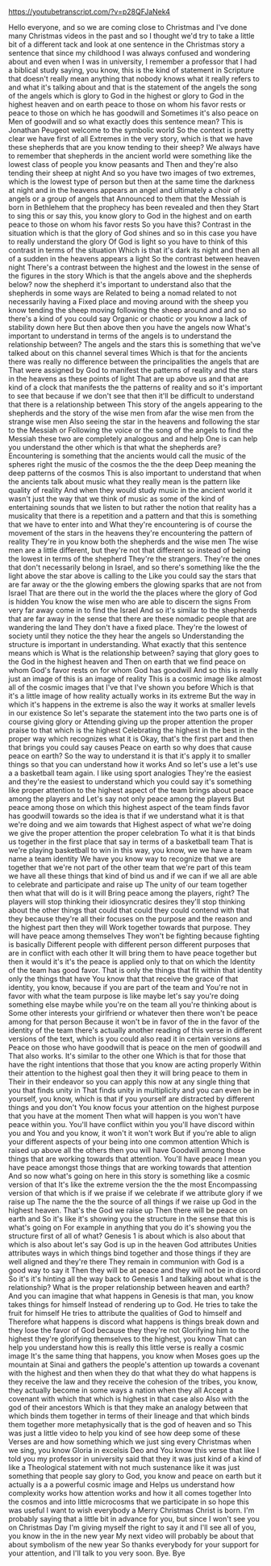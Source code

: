 https://youtubetranscript.com/?v=p28QFJaNek4

 Hello everyone, and so we are coming close to Christmas and I've done many Christmas videos in the past and so I thought we'd try to take a little bit of a different tack and look at one sentence in the Christmas story a sentence that since my childhood I was always confused and wondering about and even when I was in university, I remember a professor that I had a biblical study saying, you know, this is the kind of statement in Scripture that doesn't really mean anything that nobody knows what it really refers to and what it's talking about and that is the statement of the angels the song of the angels which is glory to God in the highest or glory to God in the highest heaven and on earth peace to those on whom his favor rests or peace to those on which he has goodwill and Sometimes it's also peace on Men of goodwill and so what exactly does this sentence mean? This is Jonathan Peugeot welcome to the symbolic world So the context is pretty clear we have first of all Extremes in the very story, which is that we have these shepherds that are you know tending to their sheep? We always have to remember that shepherds in the ancient world were something like the lowest class of people you know peasants and Then and they're also tending their sheep at night And so you have two images of two extremes, which is the lowest type of person but then at the same time the darkness at night and in the heavens appears an angel and ultimately a choir of angels or a group of angels that Announced to them that the Messiah is born in Bethlehem that the prophecy has been revealed and then they Start to sing this or say this, you know glory to God in the highest and on earth peace to those on whom his favor rests So you have this? Contrast in the situation which is that the glory of God shines and so in this case you have to really understand the glory Of God is light so you have to think of this contrast in terms of the situation Which is that it's dark its night and then all of a sudden in the heavens appears a light So the contrast between heaven night There's a contrast between the highest and the lowest in the sense of the figures in the story Which is that the angels above and the shepherds below? now the shepherd it's important to understand also that the shepherds in some ways are Related to being a nomad related to not necessarily having a Fixed place and moving around with the sheep you know tending the sheep moving following the sheep around and and so there's a kind of you could say Organic or chaotic or you know a lack of stability down here But then above then you have the angels now What's important to understand in terms of the angels is to understand the relationship between? The angels and the stars this is something that we've talked about on this channel several times Which is that for the ancients there was really no difference between the principalities the angels that are That were assigned by God to manifest the patterns of reality and the stars in the heavens as these points of light That are up above us and that are kind of a clock that manifests the the patterns of reality and so it's important to see that because if we don't see that then it'll be difficult to understand that there is a relationship between This story of the angels appearing to the shepherds and the story of the wise men from afar the wise men from the strange wise men Also seeing the star in the heavens and following the star to the Messiah or Following the voice or the song of the angels to find the Messiah these two are completely analogous and and help One is can help you understand the other which is that what the shepherds are? Encountering is something that the ancients would call the music of the spheres right the music of the cosmos the the the deep Deep meaning the deep patterns of the cosmos This is also important to understand that when the ancients talk about music what they really mean is the pattern like quality of reality And when they would study music in the ancient world it wasn't just the way that we think of music as some of the kind of entertaining sounds that we listen to but rather the notion that reality has a musicality that there is a repetition and a pattern and that this is something that we have to enter into and What they're encountering is of course the movement of the stars in the heavens they're encountering the pattern of reality They're in you know both the shepherds and the wise men The wise men are a little different, but they're not that different so instead of being the lowest in terms of the shepherd They're the strangers. They're the ones that don't necessarily belong in Israel, and so there's something like the the light above the star above is calling to the Like you could say the stars that are far away or the the glowing embers the glowing sparks that are not from Israel That are there out in the world the the places where the glory of God is hidden You know the wise men who are able to discern the signs From very far away come in to find the Israel And so it's similar to the shepherds that are far away in the sense that there are these nomadic people that are wandering the land They don't have a fixed place. They're the lowest of society until they notice the they hear the angels so Understanding the structure is important in understanding. What exactly that this sentence means which is What is the relationship between? saying that glory goes to the God in the highest heaven and Then on earth that we find peace on whom God's favor rests on for whom God has goodwill And so this is really just an image of this is an image of reality This is a cosmic image like almost all of the cosmic images that I've that I've shown you before Which is that it's a little image of how reality actually works in its extreme But the way in which it's happens in the extreme is also the way it works at smaller levels in our existence So let's separate the statement into the two parts one is of course giving glory or Attending giving up the proper attention the proper praise to that which is the highest Celebrating the highest in the best in the proper way which recognizes what it is Okay, that's the first part and then that brings you could say causes Peace on earth so why does that cause peace on earth? So the way to understand it is that it's apply it to smaller things so that you can understand how it works And so let's use a let's use a a basketball team again. I like using sport analogies They're the easiest and they're the easiest to understand which you could say it's something like proper attention to the highest aspect of the team brings about peace among the players and Let's say not only peace among the players But peace among those on which this highest aspect of the team finds favor has goodwill towards so the idea is that if we understand what it is that we're doing and we aim towards that Highest aspect of what we're doing we give the proper attention the proper celebration To what it is that binds us together in the first place that say in terms of a basketball team That is we're playing basketball to win in this way, you know, we we have a team name a team identity We have you know way to recognize that we are together that we're not part of the other team that we're part of this team we have all these things that kind of bind us and if we can if we all are able to celebrate and participate and raise up The unity of our team together then what that will do is it will Bring peace among the players, right? The players will stop thinking their idiosyncratic desires they'll stop thinking about the other things that could that could they could contend with that they because they're all their focuses on the purpose and the reason and the highest part then they will Work together towards that purpose. They will have peace among themselves They won't be fighting because fighting is basically Different people with different person different purposes that are in conflict with each other It will bring them to have peace together but then it would it's it's the peace is applied only to that on which the Identity of the team has good favor. That is only the things that fit within that identity only the things that have You know that that receive the grace of that identity, you know, because if you are part of the team and You're not in favor with what the team purpose is like maybe let's say you're doing something else maybe while you're on the team all you're thinking about is Some other interests your girlfriend or whatever then there won't be peace among for that person Because it won't be in favor of the in the favor of the identity of the team there's actually another reading of this verse in different versions of the text, which is you could also read it in certain versions as Peace on those who have goodwill that is peace on the men of goodwill and That also works. It's similar to the other one Which is that for those that have the right intentions that those that you know are acting properly Within their attention to the highest goal then they it will bring peace to them in Their in their endeavor so you can apply this now at any single thing that you that finds unity in That finds unity in multiplicity and you can even be in yourself, you know, which is that if you yourself are distracted by different things and you don't You know focus your attention on the highest purpose that you have at the moment Then what will happen is you won't have peace within you. You'll have conflict within you you'll have discord within you and You and you know, it won't it won't work But if you're able to align your different aspects of your being into one common attention Which is raised up above all the others then you will have Goodwill among those things that are working towards that attention. You'll have peace I mean you have peace amongst those things that are working towards that attention And so now what's going on here in this story is something like a cosmic version of that It's like the extreme version the the the most Encompassing version of that which is if we praise if we celebrate if we attribute glory if we raise up The name the the the source of all things if we raise up God in the highest heaven. That's the God we raise up Then there will be peace on earth and So it's like it's showing you the structure in the sense that this is what's going on For example in anything that you do it's showing you the structure first of all of what? Genesis 1 is about which is also about that which is also about let's say God is up in the heaven God attributes Unities attributes ways in which things bind together and those things if they are well aligned and they're there They remain in communion with God is a good way to say it Then they will be at peace and they will not be in discord So it's it's hinting all the way back to Genesis 1 and talking about what is the relationship? What is the proper relationship between heaven and earth? And you can imagine that what happens in Genesis is that man, you know takes things for himself Instead of rendering up to God. He tries to take the fruit for himself He tries to attribute the qualities of God to himself and Therefore what happens is discord what happens is things break down and they lose the favor of God because they they're not Glorifying him to the highest they're glorifying themselves to the highest, you know That can help you understand how this is really this little verse is really a cosmic image It's the same thing that happens, you know when Moses goes up the mountain at Sinai and gathers the people's attention up towards a covenant with the highest and then when they do that what they do what happens is they receive the law and they receive the cohesion of the tribes, you know, they actually become in some ways a nation when they all Accept a covenant with which that which is highest in that case also Also with the god of their ancestors Which is that they make an analogy between that which binds them together in terms of their lineage and that which binds them together more metaphysically that is the god of heaven and so This was just a little video to help you kind of see how deep some of these Verses are and how something which we just sing every Christmas when we sing, you know Gloria in excelsis Deo and You know this verse that like I told you my professor in university said that they it was just kind of a kind of like a Theological statement with not much sustenance like it was just something that people say glory to God, you know and peace on earth but it actually is a a powerful cosmic image and Helps us understand how complexity works how attention works and how it all comes together Into the cosmos and into little microcosms that we participate in so hope this was useful I want to wish everybody a Merry Christmas Christ is born. I'm probably saying that a little bit in advance for you, but since I won't see you on Christmas Day I'm giving myself the right to say it and I'll see all of you, you know in the in the new year My next video will probably be about that about symbolism of the new year So thanks everybody for your support for your attention, and I'll talk to you very soon. Bye. Bye